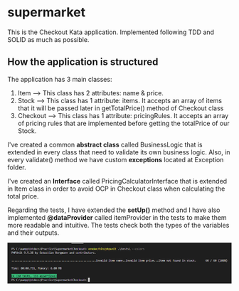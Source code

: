 # supermarket

This is the Checkout Kata application. Implemented following TDD and SOLID as much as possible.

## How the application is structured

The application has 3 main classes:

1. Item --> This class has 2 attributes: name & price. 
2. Stock --> This class has 1 attribute: items. It accepts an array of items that it will be passed later in getTotalPrice() method of Checkout class
3. Checkout --> This class has 1 attribute: pricingRules. It accepts an array of pricing rules that are implemented before getting the totalPrice of our Stock.

I've created a common **abstract class** called BusinessLogic that is extended in every class that need to validate its own business logic. 
Also, in every validate() method we have custom **exceptions** located at Exception folder.

I've created an **Interface** called PricingCalculatorInterface that is extended in Item class in order to avoid OCP in Checkout class when calculating the total price.

Regarding the tests, I have extended the **setUp()** method and I have also implemented **@dataProvider** called itemProvider in the tests to make them more readable and intuitive. 
The tests check both the types of the variables and their outputs.

![Alt text](src/images/tests.PNG?raw=true "Tests passed")
